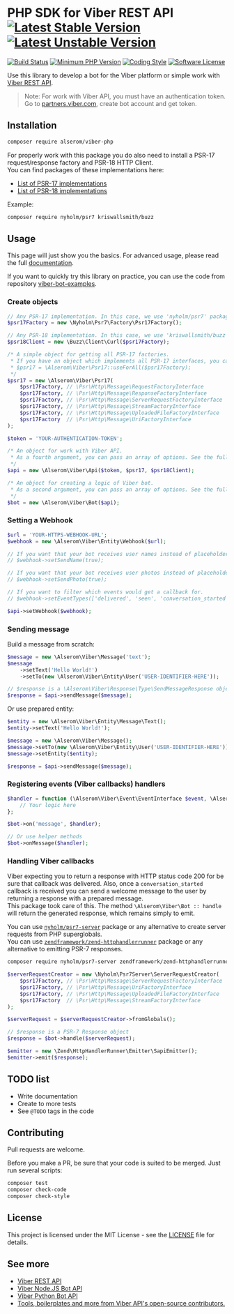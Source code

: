 # PHP SDK for Viber REST API [![Latest Stable Version](https://img.shields.io/packagist/v/alserom/viber-php.svg?label=stable&style=flat-square)](https://packagist.org/packages/alserom/viber-php) [![Latest Unstable Version](https://img.shields.io/packagist/vpre/alserom/viber-php.svg?label=unstable&style=flat-square)](https://packagist.org/packages/alserom/viber-php#dev-master)

[![Build Status](https://img.shields.io/travis/alserom/viber-php.svg?style=flat-square)](https://travis-ci.org/alserom/viber-php)
[![Minimum PHP Version](https://img.shields.io/packagist/php-v/alserom/viber-php.svg?style=flat-square)](https://www.php.net/supported-versions.php)
[![Coding Style](https://img.shields.io/badge/code%20style-PSR--12-informational.svg?style=flat-square)](https://github.com/php-fig/fig-standards/blob/master/proposed/extended-coding-style-guide.md)
[![Software License](https://img.shields.io/github/license/alserom/viber-php.svg?style=flat-square)](LICENSE)

Use this library to develop a bot for the Viber platform or simple work with [Viber REST API](https://developers.viber.com/docs/api/rest-bot-api/).

> Note: For work with Viber API, you must have an authentication token. Go to [partners.viber.com](https://partners.viber.com), create bot account and get token.

## Installation

```bash
composer require alserom/viber-php
```

For properly work with this package you do also need to install a PSR-17 request/response factory and PSR-18 HTTP Client.  
You can find packages of these implementations here:
- [List of PSR-17 implementations](https://packagist.org/providers/psr/http-factory-implementation)
- [List of PSR-18 implementations](https://packagist.org/providers/psr/http-client-implementation)

Example:

```bash
composer require nyholm/psr7 kriswallsmith/buzz
```

## Usage

This page will just show you the basics. For advanced usage, please read the full [documentation](docs/README.md).

If you want to quickly try this library on practice, you can use the code from repository [viber-bot-examples](https://github.com/alserom/viber-bot-examples).

### Create objects

```php
// Any PSR-17 implementation. In this case, we use 'nyholm/psr7' package.
$psr17Factory = new \Nyholm\Psr7\Factory\Psr17Factory();

// Any PSR-18 implementation. In this case, we use 'kriswallsmith/buzz' package.
$psr18Client = new \Buzz\Client\Curl($psr17Factory);

/* A simple object for getting all PSR-17 factories.
 * If you have an object which implements all PSR-17 interfaces, you can use a static method. E.g:
 * $psr17 = \Alserom\Viber\Psr17::useForAll($psr17Factory);
 */
$psr17 = new \Alserom\Viber\Psr17(
    $psr17Factory, // \Psr\Http\Message\RequestFactoryInterface
    $psr17Factory, // \Psr\Http\Message\ResponseFactoryInterface
    $psr17Factory, // \Psr\Http\Message\ServerRequestFactoryInterface
    $psr17Factory, // \Psr\Http\Message\StreamFactoryInterface
    $psr17Factory, // \Psr\Http\Message\UploadedFileFactoryInterface
    $psr17Factory  // \Psr\Http\Message\UriFactoryInterface
);

$token = 'YOUR-AUTHENTICATION-TOKEN';

/* An object for work with Viber API.
 * As a fourth argument, you can pass an array of options. See the full documentation for more info.
 */
$api = new \Alserom\Viber\Api($token, $psr17, $psr18Client);

/* An object for creating a logic of Viber bot.
 * As a second argument, you can pass an array of options. See the full documentation for more info.
 */
$bot = new \Alserom\Viber\Bot($api);
```

### Setting a Webhook

```php
$url = 'YOUR-HTTPS-WEBHOOK-URL';
$webhook = new \Alserom\Viber\Entity\Webhook($url);

// If you want that your bot receives user names instead of placeholder values.
// $webhook->setSendName(true);

// If you want that your bot receives user photos instead of placeholder values.
// $webhook->setSendPhoto(true); 

// If you want to filter which events would get a callback for.
// $webhook->setEventTypes(['delivered', 'seen', 'conversation_started']); 

$api->setWebhook($webhook);
```

### Sending message

Build a message from scratch:
```php
$message = new \Alserom\Viber\Message('text');
$message
    ->setText('Hello World!')
    ->setTo(new \Alserom\Viber\Entity\User('USER-IDENTIFIER-HERE'));

// $response is a \Alserom\Viber\Response\Type\SendMessageResponse object.
$response = $api->sendMessage($message);
```

Or use prepared entity:
```php
$entity = new \Alserom\Viber\Entity\Message\Text();
$entity->setText('Hello World!');

$message = new \Alserom\Viber\Message();
$message->setTo(new \Alserom\Viber\Entity\User('USER-IDENTIFIER-HERE'));
$message->setEntity($entity);

$response = $api->sendMessage($message);
```

### Registering events (Viber callbacks) handlers

```php
$handler = function (\Alserom\Viber\Event\EventInterface $event, \Alserom\Viber\Api $api) {
    // Your logic here
};

$bot->on('message', $handler);

// Or use helper methods
$bot->onMessage($handler);
```

### Handling Viber callbacks

Viber expecting you to return a response with HTTP status code 200 for be sure that callback was delivered.
Also, once a `conversation_started` callback is received you can send a welcome message to the user by returning a response with a prepared message.  
This package took care of this. The method `\Alserom\Viber\Bot :: handle` will return the generated response, which remains simply to emit.

You can use [`nyholm/psr7-server`](https://github.com/Nyholm/psr7-server) package or any alternative to create server requests from PHP superglobals.  
You can use [`zendframework/zend-httphandlerrunner`](https://github.com/zendframework/zend-httphandlerrunner) package or any alternative to emitting PSR-7 responses.

```bash
composer require nyholm/psr7-server zendframework/zend-httphandlerrunner
```

```php
$serverRequestCreator = new \Nyholm\Psr7Server\ServerRequestCreator(
    $psr17Factory, // \Psr\Http\Message\ServerRequestFactoryInterface
    $psr17Factory, // \Psr\Http\Message\UriFactoryInterface
    $psr17Factory, // \Psr\Http\Message\UploadedFileFactoryInterface
    $psr17Factory  // \Psr\Http\Message\StreamFactoryInterface
);

$serverRequest = $serverRequestCreator->fromGlobals();

// $response is a PSR-7 Response object
$response = $bot->handle($serverRequest);

$emitter = new \Zend\HttpHandlerRunner\Emitter\SapiEmitter();
$emitter->emit($response);
```

## TODO list

- Write documentation
- Create to more tests
- See `@TODO` tags in the code

## Contributing

Pull requests are welcome.

Before you make a PR, be sure that your code is suited to be merged. Just run several scripts:
```bash
composer test
composer check-code
composer check-style
```

## License

This project is licensed under the MIT License - see the [LICENSE](LICENSE) file for details.

## See more

- [Viber REST API](https://developers.viber.com/docs/api/rest-bot-api/)
- [Viber Node.JS Bot API](https://viber.github.io/docs/api/nodejs-bot-api/)
- [Viber Python Bot API](https://viber.github.io/docs/api/python-bot-api/)
- [Tools, boilerplates and more from Viber API's open-source contributors. ](https://viber.github.io/community/)

